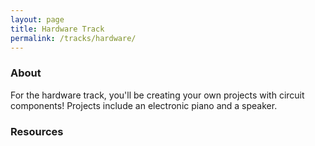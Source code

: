 ```yaml
---
layout: page
title: Hardware Track
permalink: /tracks/hardware/
---
```


### About
For the hardware track, you'll be creating your own projects with circuit components! Projects include an electronic piano and a speaker.

### Resources
